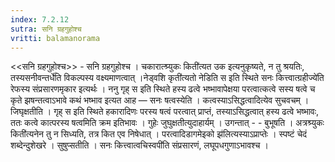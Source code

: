 ```yaml
---
index: 7.2.12
sutra: सनि ग्रहगुहोश्च
vritti: balamanorama
---
```


<<सनि ग्रहगुहोश्च>> - सनि ग्रहगुहोश्च । चकारात्श्र्युकः किती॑त्यत उक इत्यनुकृष्यते, न तु श्रयतिः, तस्यसनीवन्तर्धे॑ति विकल्पस्य वक्ष्यमाणत्वात् ।नेड्वशि कृती॑त्यतो नेडिति स इति स्थिते सनः कित्त्वात्ग्रहीज्ये॑ति रेफस्य संप्रसारणमृकार इत्यर्थः । ननु गृह् स इति स्थिते हस्य ढत्वे भष्भावापेक्षया परत्वात्कत्वे सस्य षत्वे च कृते झषन्तत्वाऽभावे कथं भष्भाव इत्यत आह —  सनः षत्वस्येति । कत्वस्याऽसिद्धत्वादित्येव सुचवचम् । जिघृक्षतीति । गृह् स इति स्थिते हकारादिणः परस्य षत्वं परत्वात् प्राप्तं, तस्याऽसिद्धत्वात् हस्य ढत्वे भष्भावः, ततः कत्वे कात्परस्य षत्वमिति क्रम इतिभावः । गुहेः जुघुक्षतीत्युदाहार्यम् । उगन्तात् - - बुभूषति । अत्रश्र्युकः किती॑त्यनेन तु न सिध्यति, तत्र कित एव निषेधात् । परत्वादिडागमेइको झ॑लित्यस्याऽप्राप्तेः । स्पष्टं चेदं शब्देन्दुशेखरे । सुषुप्सतीति । सनः कित्त्वात्वचिस्वपी॑ति संप्रसारणं, लघूपधगुणाऽभावश्च ।